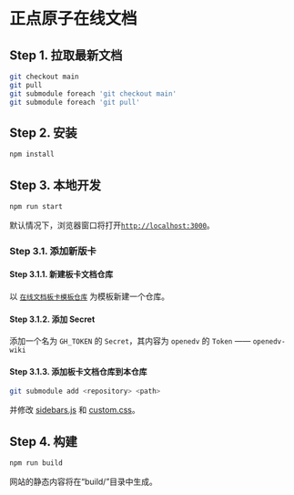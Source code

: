 # 正点原子在线文档

## Step 1. 拉取最新文档

```bash
git checkout main
git pull
git submodule foreach 'git checkout main'
git submodule foreach 'git pull'
```

## Step 2. 安装

```bash
npm install
```

## Step 3. 本地开发

```bash
npm run start
```

默认情况下，浏览器窗口将打开[`http://localhost:3000`](http://localhost:3000/)。

### Step 3.1. 添加新版卡

#### Step 3.1.1. 新建板卡文档仓库

以 [`在线文档板卡模板仓库`](https://github.com/openedv/openedv-wiki-boards-template.git) 为模板新建一个仓库。

#### Step 3.1.2. 添加 Secret

添加一个名为 `GH_TOKEN` 的 `Secret`，其内容为 `openedv` 的 `Token` —— `openedv-wiki`

#### Step 3.1.3. 添加板卡文档仓库到本仓库

```bash
git submodule add <repository> <path>
```

并修改 [sidebars.js](./sidebars.js) 和 [custom.css](./src/css/custom.css)。

## Step 4. 构建

```bash
npm run build
```

网站的静态内容将在“build/”目录中生成。
